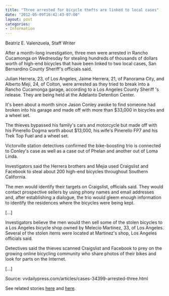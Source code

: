 ```yaml
---
title: "Three arrested for bicycle thefts are linked to local cases"
date: "2012-05-09T16:42:43-07:00"
layout: post
categories:
- Information
---
```


Beatriz E. Valenzuela, Staff Writer

After a month-long investigation, three men were arrested in Rancho Cucamonga on Wednesday for stealing hundreds of thousands of dollars worth of high-end bicycles that have been linked to two local cases, San Bernardino County Sheriff's officials said.

Julian Herrera, 23, of Los Angeles, Jaime Herrera, 21, of Panorama City, and Alberto Meji, 24, of Colton, were arrested as they tried to break into a Rancho Cucamonga garage, according to a Los Angeles County Sheriff 's release. They are being held at the Adelanto Detention Center.

It's been about a month since Jason Conley awoke to find someone had broken into his garage and made off with more than $33,000 in bicycles and a wheel set.

The thieves bypassed his family's cars and motorcycle but made off with his Pinerello Dogma worth about $13,000, his wife's Pinerello FP7 and his Trek Top Fuel and a wheel set.

Victorville station detectives confirmed the bike-boosting trio is connected to Conley's case as well as a case out of Phelan and another out of Loma Linda.

Investigators said the Herrera brothers and Mejia used Craigslist and Facebook to steal about 200 high-end bicycles throughout Southern California.

The men would identify their targets on Craigslist, officials said. They would contact prospective sellers by using phony names and email addresses and, after establishing a dialogue, the trio would gleem enough information to identify the residences where the bicycles were being kept.

\[...\]

Investigators believe the men would then sell some of the stolen bicycles to a Los Angeles bicycle shop owned by Melecio Martinez, 33, of Los Angeles. Several of the stolen items were located at Martinez's shop, Los Angeles officials said.

Detectives said the thieves scanned Craigslist and Facebook to prey on the growing online bicycling community who share photos of their bikes and look for parts on the Internet.

\[...\]

Source: vvdailypress.com/articles/cases-34399-arrested-three.html

See related stories [here](/2012/04/crooks-steal-33000-in-bikes-accessories/ "Crooks steal $33,000 in bikes, accessories") and [here](/2012/05/report-california-top-with-cyber-crooks/ "Report: California top with cyber-crooks").